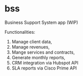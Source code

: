 # bss
Business Support System app (WIP)

Functionalities:
1. Manage client data,
2. Manage revenues,
3. Mange services and contracts,
3. Generate monthly reports,
4. CRM integration via Hubspot API
5. SLA reports via Cisco Prime API
